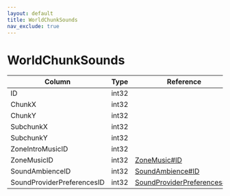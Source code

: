 ```yaml
---
layout: default
title: WorldChunkSounds
nav_exclude: true
---
```

# WorldChunkSounds

| Column | Type | Reference | Comment |
|--------|------|-----------|---------|
|ID|int32|||
|ChunkX|int32|||
|ChunkY|int32|||
|SubchunkX|int32|||
|SubchunkY|int32|||
|ZoneIntroMusicID|int32|||
|ZoneMusicID|int32|[ZoneMusic#ID](ZoneMusic)||
|SoundAmbienceID|int32|[SoundAmbience#ID](SoundAmbience)||
|SoundProviderPreferencesID|int32|[SoundProviderPreferences#ID](SoundProviderPreferences)||
